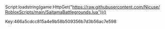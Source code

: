 Script:loadstring(game:HttpGet("https://raw.githubusercontent.com/Nicuse/RobloxScripts/main/SaitamaBattlegrounds.lua"))()



Key:466a5cdcc815a4e9b58b509356b7d3b56ac7e598
